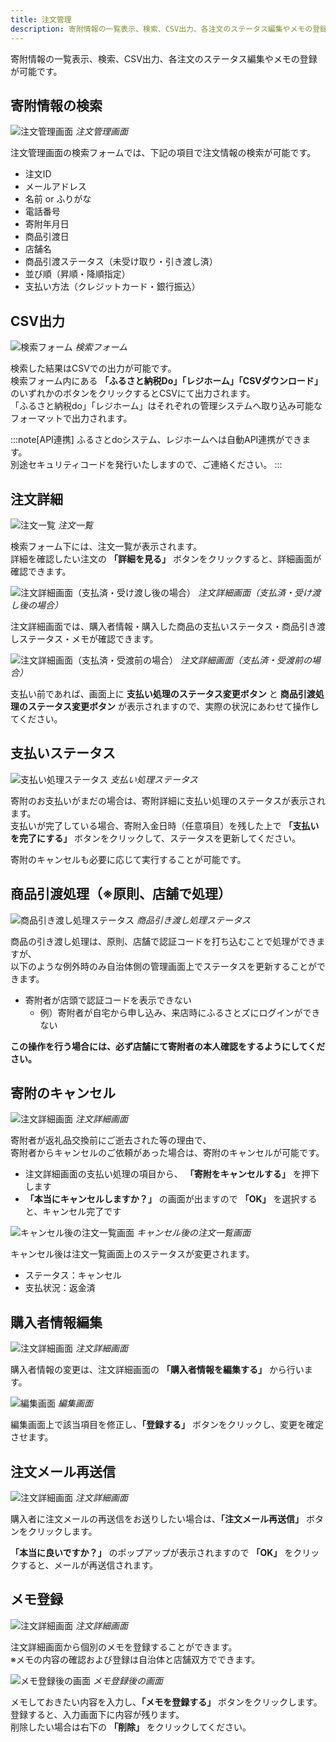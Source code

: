 ```yaml
---
title: 注文管理
description: 寄附情報の一覧表示、検索、CSV出力、各注文のステータス編集やメモの登録が可能です。
---
```


寄附情報の一覧表示、検索、CSV出力、各注文のステータス編集やメモの登録が可能です。

## 寄附情報の検索

![注文管理画面](../../../assets/images/lg_order_01.png)
*注文管理画面*

注文管理画面の検索フォームでは、下記の項目で注文情報の検索が可能です。
- 注文ID
- メールアドレス
- 名前 or ふりがな
- 電話番号
- 寄附年月日
- 商品引渡日
- 店舗名
- 商品引渡ステータス（未受け取り・引き渡し済）
- 並び順（昇順・降順指定）
- 支払い方法（クレジットカード・銀行振込）

## CSV出力

![検索フォーム](../../../assets/images/lg_order_02.png)
*検索フォーム*

検索した結果はCSVでの出力が可能です。  
検索フォーム内にある **「ふるさと納税Do」「レジホーム」「CSVダウンロード」** のいずれかのボタンをクリックするとCSVにて出力されます。  
「ふるさと納税do」「レジホーム」はそれぞれの管理システムへ取り込み可能なフォーマットで出力されます。

:::note[API連携]
ふるさとdoシステム、レジホームへは自動API連携ができます。  
別途セキュリティコードを発行いたしますので、ご連絡ください。
:::

## 注文詳細

![注文一覧](../../../assets/images/lg_order_03.png) 
*注文一覧*

検索フォーム下には、注文一覧が表示されます。  
詳細を確認したい注文の **「詳細を見る」** ボタンをクリックすると、詳細画面が確認できます。  

![注文詳細画面（支払済・受け渡し後の場合）](../../../assets/images/lg_order_04.png)
*注文詳細画面（支払済・受け渡し後の場合）*

注文詳細画面では、購入者情報・購入した商品の支払いステータス・商品引き渡しステータス・メモが確認できます。

![注文詳細画面（支払済・受渡前の場合）](../../../assets/images/lg_order_05.png)
*注文詳細画面（支払済・受渡前の場合）*

支払い前であれば、画面上に **支払い処理のステータス変更ボタン** と **商品引渡処理のステータス変更ボタン** が表示されますので、実際の状況にあわせて操作してください。

## 支払いステータス

![支払い処理ステータス](../../../assets/images/lg_order_06.png)
*支払い処理ステータス*

寄附のお支払いがまだの場合は、寄附詳細に支払い処理のステータスが表示されます。  
支払いが完了している場合、寄附入金日時（任意項目）を残した上で  **「支払いを完了にする」**  ボタンをクリックして、ステータスを更新してください。

寄附のキャンセルも必要に応じて実行することが可能です。

## 商品引渡処理（※原則、店舗で処理）

![商品引き渡し処理ステータス](../../../assets/images/lg_order_07.png)
*商品引き渡し処理ステータス*

商品の引き渡し処理は、原則、店舗で認証コードを打ち込むことで処理ができますが、  
以下のような例外時のみ自治体側の管理画面上でステータスを更新することができます。

- 寄附者が店頭で認証コードを表示できない
    - 例）寄附者が自宅から申し込み、来店時にふるさとズにログインができない

**この操作を行う場合には、必ず店舗にて寄附者の本人確認をするようにしてください。**

## 寄附のキャンセル

![注文詳細画面](../../../assets/images/lg_order_08.png)
*注文詳細画面*

寄附者が返礼品交換前にご逝去された等の理由で、  
寄附者からキャンセルのご依頼があった場合は、寄附のキャンセルが可能です。

- 注文詳細画面の支払い処理の項目から、 **「寄附をキャンセルする」** を押下します
- **「本当にキャンセルしますか？」** の画面が出ますので **「OK」** を選択すると、キャンセル完了です

![キャンセル後の注文一覧画面](../../../assets/images/lg_order_09.png)
*キャンセル後の注文一覧画面*

キャンセル後は注文一覧画面上のステータスが変更されます。

- ステータス：キャンセル
- 支払状況：返金済

## 購入者情報編集

![注文詳細画面](../../../assets/images/lg_order_10.png)
*注文詳細画面*

購入者情報の変更は、注文詳細画面の **「購入者情報を編集する」** から行います。

![編集画面](../../../assets/images/lg_order_11.png)
*編集画面*

編集画面上で該当項目を修正し、**「登録する」** ボタンをクリックし、変更を確定させます。

## 注文メール再送信

![注文詳細画面](../../../assets/images/lg_order_12.png)
*注文詳細画面*

購入者に注文メールの再送信をお送りしたい場合は、**「注文メール再送信」** ボタンをクリックします。

**「本当に良いですか？」** のポップアップが表示されますので **「OK」** をクリックすると、メールが再送信されます。

## メモ登録

![注文詳細画面](../../../assets/images/lg_order_13.png)
*注文詳細画面*

注文詳細画面から個別のメモを登録することができます。  
※メモの内容の確認および登録は自治体と店舗双方でできます。

![メモ登録後の画面](../../../assets/images/lg_order_14.png)
*メモ登録後の画面*

メモしておきたい内容を入力し、**「メモを登録する」** ボタンをクリックします。  
登録すると、入力画面下に内容が残ります。  
削除したい場合は右下の **「削除」** をクリックしてください。